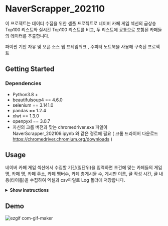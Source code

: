 # NaverScrapper_202110

이 프로젝트는 데이터 수집을 위한 샘플 프로젝트로 네이버 카페 게임 섹션의 급상승 Top100 리스트와 실시간 Top100 리스트를 비교, 두 리스트에 공통으로 포함된 카페들의 데이터를 추출합니다.

파이썬 기반 자유 및 오픈 소스 웹 프레임워크 , 주피터 노트북을 사용해 구축된 프로젝트

## Getting Started 
### Dependencies 
* Python3.8 + 
* beautifulsoup4 == 4.6.0
* selenium == 3.141.0
* pandas == 1.2.4
* xlwt == 1.3.0
* openpyxl == 3.0.7
* 자신의 크롬 버전과 맞는 chromedriver.exe 파일이 NaverScrapper_202109.ipynb 와 같은 경로에 필요 ( 크롬 드라이버 다운로드 https://chromedriver.chromium.org/downloads )


## Usage
네이버 카페 게임 섹션에서 수집할 기간(일단위)을 입력하면 조건에 맞는 카페들의 게임 명, 카페 명, 카페 주소, 카페 멤버수, 카페 총게시물 수, 게시판 이름, 글 작성 시간, 글 내용(타이틀)을 수집하여 엑셀과 csv파일로 Log 폴더에 저장합니다.

<details><summary><b>Show instructions</b></summary>

  1. 주피터노트북에서 프로젝트를 실행
  2. 데이터를 추출할 기간 입력
  3. 데이터 추출
  4. Log 폴더에 저장

</details>


## Demo

![ezgif com-gif-maker](https://user-images.githubusercontent.com/59993977/151080112-ea91ed38-3c74-4ede-b928-31c6d556ec02.gif)

